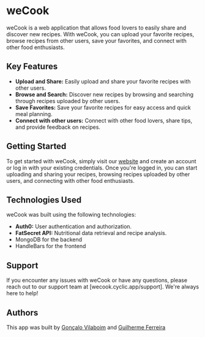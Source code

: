 # weCook

weCook is a web application that allows food lovers to easily share and discover new recipes. With weCook, you can upload your favorite recipes, browse recipes from other users, save your favorites, and connect with other food enthusiasts.

## Key Features

- **Upload and Share:** Easily upload and share your favorite recipes with other users.
- **Browse and Search:** Discover new recipes by browsing and searching through recipes uploaded by other users.
- **Save Favorites:** Save your favorite recipes for easy access and quick meal planning.
- **Connect with other users:** Connect with other food lovers, share tips, and provide feedback on recipes.

## Getting Started

To get started with weCook, simply visit our [website](https://wecook.cyclic.app/) and create an account or log in with your existing credentials. Once you're logged in, you can start uploading and sharing your recipes, browsing recipes uploaded by other users, and connecting with other food enthusiasts.

## Technologies Used

weCook was built using the following technologies:

- **Auth0:** User authentication and authorization.
- **FatSecret API:** Nutritional data retrieval and recipe analysis.
- MongoDB for the backend
- HandleBars for the frontend

## Support

If you encounter any issues with weCook or have any questions, please reach out to our support team at [wecook.cyclic.app/support]. We're always here to help!

## Authors

This app was built by [Gonçalo Vilaboim](https://github.com/gvilaboim) and [Guilherme Ferreira](https://github.com/gferreira7)
